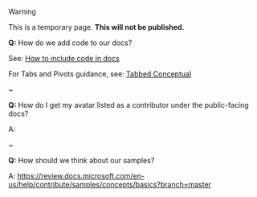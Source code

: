 > [!WARNING]
> This is a temporary page.  **This will not be published.** 


**Q:** How do we add code to our docs?

See: [How to include code in docs](https://review.docs.microsoft.com/en-us/help/contribute/code-in-docs?branch=master)


For Tabs and Pivots guidance, see: [Tabbed Conceptual](https://review.docs.microsoft.com/en-us/help/onboard/admin/tabbed-conceptual?branch=master&tabs=windows%2Cazure-cli)


~

**Q:** How do I get my avatar listed as a contributor under the public-facing docs?

A: 

~

**Q:** How should we think about our samples?

A: https://review.docs.microsoft.com/en-us/help/contribute/samples/concepts/basics?branch=master
                                                                                                                                                                                                                                                